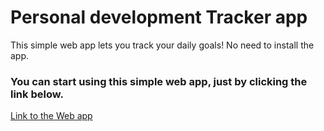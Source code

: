 # Personal development Tracker app
This simple web app lets you track your daily goals! No need to install the app.

### You can start using this simple web app, just by clicking the link below.
[Link to the Web app](https://bkcodes22.github.io/Personal_dev_app)
